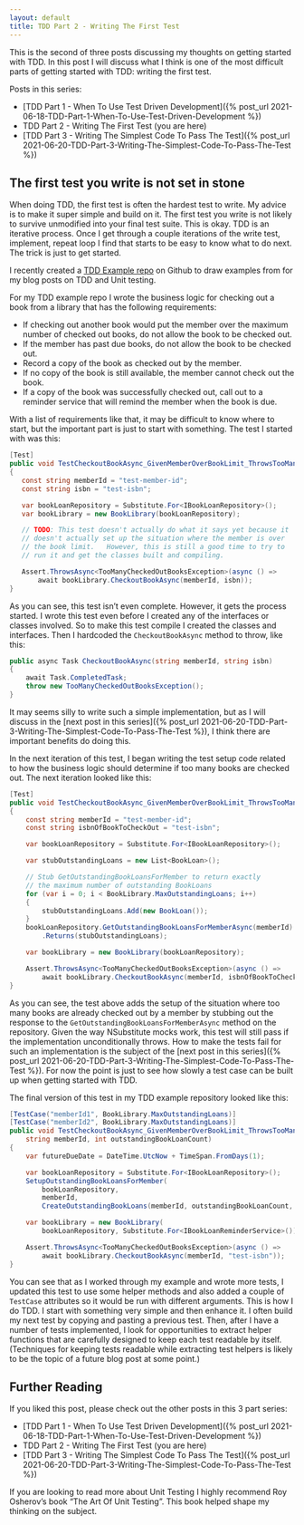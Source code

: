 ```yaml
---
layout: default
title: TDD Part 2 - Writing The First Test
---
```

This is the second of three posts discussing my thoughts on getting started with TDD.  In this post I will discuss what I think is one of the most difficult parts of getting started with TDD: writing the first test.

Posts in this series:
- [TDD Part 1 - When To Use Test Driven Development]({% post_url 2021-06-18-TDD-Part-1-When-To-Use-Test-Driven-Development %})
- TDD Part 2 - Writing The First Test (you are here)
- [TDD Part 3 - Writing The Simplest Code To Pass The Test]({% post_url 2021-06-20-TDD-Part-3-Writing-The-Simplest-Code-To-Pass-The-Test %})

## The first test you write is not set in stone
When doing TDD, the first test is often the hardest test to write.  My advice is to make it super simple and build on it.  The first test you write is not likely to survive unmodified into your final test suite.  This is okay.  TDD is an iterative process.  Once I get through a couple iterations of the write test, implement, repeat loop I find that starts to be easy to know what to do next.  The trick is just to get started.

I recently created a [TDD Example repo](https://github.com/jonkuhn/TddExample) on Github to draw examples from for my blog posts on TDD and Unit testing.

For my TDD example repo I wrote the business logic for checking out a book from a library that has the following requirements:
- If checking out another book would put the member over the maximum number of checked out books, do not allow the book to be checked out.
- If the member has past due books, do not allow the book to be checked out.
- Record a copy of the book as checked out by the member.
- If no copy of the book is still available, the member cannot check out the book.
- If a copy of the book was successfully checked out, call out to a reminder service that will remind the member when the book is due.

With a list of requirements like that, it may be difficult to know where to start, but the important part is just to start with something.  The test I started with was this:
 
 ```c#
[Test]
public void TestCheckoutBookAsync_GivenMemberOverBookLimit_ThrowsTooManyCheckedOutBooksException()
{
    const string memberId = "test-member-id";
    const string isbn = "test-isbn";

    var bookLoanRepository = Substitute.For<IBookLoanRepository>();
    var bookLibrary = new BookLibrary(bookLoanRepository);

    // TODO: This test doesn't actually do what it says yet because it
    // doesn't actually set up the situation where the member is over
    // the book limit.   However, this is still a good time to try to
    // run it and get the classes built and compiling.

    Assert.ThrowsAsync<TooManyCheckedOutBooksException>(async () =>
        await bookLibrary.CheckoutBookAsync(memberId, isbn));
}
 ```

As you can see, this test isn’t even complete.  However, it gets the process started.  I wrote this test even before I created any of the interfaces or classes involved.  So to make this test compile I created the classes and interfaces.  Then I hardcoded the `CheckoutBookAsync` method to throw, like this:

```c#
public async Task CheckoutBookAsync(string memberId, string isbn)
{
    await Task.CompletedTask;
    throw new TooManyCheckedOutBooksException();
}
```

It may seems silly to write such a simple implementation, but as I will discuss in the [next post in this series]({% post_url 2021-06-20-TDD-Part-3-Writing-The-Simplest-Code-To-Pass-The-Test %}), I think there are important benefits do doing this.

In the next iteration of this test, I began writing the test setup code related to how the business logic should determine if too many books are checked out.  The next iteration looked like this:

```c#
[Test]
public void TestCheckoutBookAsync_GivenMemberOverBookLimit_ThrowsTooManyCheckedOutBooksException()
{
    const string memberId = "test-member-id";
    const string isbnOfBookToCheckOut = "test-isbn";

    var bookLoanRepository = Substitute.For<IBookLoanRepository>();

    var stubOutstandingLoans = new List<BookLoan>();

    // Stub GetOutstandingBookLoansForMember to return exactly
    // the maximum number of outstanding BookLoans
    for (var i = 0; i < BookLibrary.MaxOutstandingLoans; i++)
    {
        stubOutstandingLoans.Add(new BookLoan());
    }
    bookLoanRepository.GetOutstandingBookLoansForMemberAsync(memberId)
        .Returns(stubOutstandingLoans);

    var bookLibrary = new BookLibrary(bookLoanRepository);

    Assert.ThrowsAsync<TooManyCheckedOutBooksException>(async () =>
        await bookLibrary.CheckoutBookAsync(memberId, isbnOfBookToCheckOut));
}
```

As you can see, the test above adds the setup of the situation where too many books are already checked out by a member by stubbing out the response to the `GetOutstandingBookLoansForMemberAsync` method on the repository.  Given the way NSubstitute mocks work, this test will still pass if the implementation unconditionally throws.  How to make the tests fail for such an implementation is the subject of the [next post in this series]({% post_url 2021-06-20-TDD-Part-3-Writing-The-Simplest-Code-To-Pass-The-Test %}).  For now the point is just to see how slowly a test case can be built up when getting started with TDD.

The final version of this test in my TDD example repository looked like this:

```c#
[TestCase("memberId1", BookLibrary.MaxOutstandingLoans)]
[TestCase("memberId2", BookLibrary.MaxOutstandingLoans)]
public void TestCheckoutBookAsync_GivenMemberOverBookLimit_ThrowsTooManyCheckedOutBooksException(
    string memberId, int outstandingBookLoanCount)
{
    var futureDueDate = DateTime.UtcNow + TimeSpan.FromDays(1);

    var bookLoanRepository = Substitute.For<IBookLoanRepository>();
    SetupOutstandingBookLoansForMember(
        bookLoanRepository,
        memberId,
        CreateOutstandingBookLoans(memberId, outstandingBookLoanCount, futureDueDate));

    var bookLibrary = new BookLibrary(
        bookLoanRepository, Substitute.For<IBookLoanReminderService>());

    Assert.ThrowsAsync<TooManyCheckedOutBooksException>(async () =>
        await bookLibrary.CheckoutBookAsync(memberId, "test-isbn"));
}
```

You can see that as I worked through my example and wrote more tests, I updated this test to use some helper methods and also added a couple of `TestCase` attributes so it would be run with different arguments.  This is how I do TDD.  I start with something very simple and then enhance it.  I often build my next test by copying and pasting a previous test.  Then, after I have a number of tests implemented, I look for opportunities to extract helper functions that are carefully designed to keep each test readable by itself.  (Techniques for keeping tests readable while extracting test helpers is likely to be the topic of a future blog post at some point.)

## Further Reading
If you liked this post, please check out the other posts in this 3 part series:
- [TDD Part 1 - When To Use Test Driven Development]({% post_url 2021-06-18-TDD-Part-1-When-To-Use-Test-Driven-Development %})
- TDD Part 2 - Writing The First Test (you are here)
- [TDD Part 3 - Writing The Simplest Code To Pass The Test]({% post_url 2021-06-20-TDD-Part-3-Writing-The-Simplest-Code-To-Pass-The-Test %})

If you are looking to read more about Unit Testing I highly recommend Roy Osherov’s book “The Art Of Unit Testing”.  This book helped shape my thinking on the subject.
